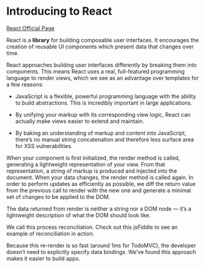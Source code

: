 # Introducing to React
 
[React Official Page](https://reactjs.org) 


React is a **library** for building composable user interfaces. It encourages the creation of reusable UI components which present data that changes over time.

React approaches building user interfaces differently by breaking them into components. This means React uses a real, full-featured programming language to render views, which we see as an advantage over templates for a few reasons:

* JavaScript is a flexible, powerful programming language with the ability to build abstractions. This is incredibly important in large applications.

* By unifying your markup with its corresponding view logic, React can actually make views easier to extend and maintain.

* By baking an understanding of markup and content into JavaScript, there’s no manual string concatenation and therefore less surface area for XSS vulnerabilities.

When your component is first initialized, the render method is called, generating a lightweight representation of your view. From that representation, a string of markup is produced and injected into the document. When your data changes, the render method is called again. In order to perform updates as efficiently as possible, we diff the return value from the previous call to render with the new one and generate a minimal set of changes to be applied to the DOM.

The data returned from render is neither a string nor a DOM node — it’s a lightweight description of what the DOM should look like.

We call this process reconciliation. Check out 
this jsFiddle
 to see an example of reconciliation in action.

Because this re-render is so fast (around 1ms for TodoMVC), the developer doesn’t need to explicitly specify data bindings. We’ve found this approach makes it easier to build apps.